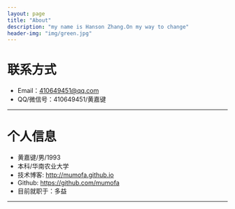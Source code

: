 ```yaml
---
layout: page
title: "About"
description: "my name is Hanson Zhang.On my way to change"
header-img: "img/green.jpg"
---
```





# 联系方式

*   Email：410649451@qq.com
*   QQ/微信号：410649451/黄嘉键

* * *

# 个人信息

*   黄嘉键/男/1993
*   本科/华南农业大学 
*   技术博客: <http://mumofa.github.io>
*   Github: <https://github.com/mumofa>
*   目前就职于：多益

* * *
